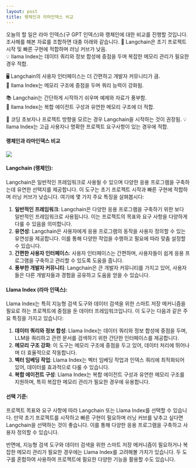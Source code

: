 ```yaml
---
layout: post
title: 랭체인과 라마인덱스 비교
---
```

오늘의 할 일은 라마 인덱스(구 GPT 인덱스)와 랭체인에 대한 비교를 진행할 것입니다. 조사해를 해본 자료를 조합하면 대충 아래와 같습니다. 
🚀 Langchain은 초기 프로젝트 시작 및 빠른 구현에 적합하며 러닝 커브가 낮음.  
💡 llama Index는 데이터 쿼리와 정보 합성에 중점을 두며 복잡한 메모리 관리가 필요한 경우 적합.  


🖥️ Langchain의 사용자 인터페이스는 더 간편하고 개발자 커뮤니티가 큼.  
🧩 llama Index는 메모리 구조에 중점을 두며 쿼리 능력이 강화됨.  

📚 Langchain는 간단하게 시작하기 쉬우며 예제와 자료가 풍부함.  
🧰 llama Index는 복합 에이전트 구성과 유연한 메모리 구조에 더 적합.  

📢 코딩 초보자나 프로젝트 방향을 모르는 경우 Langchain을 시작하는 것이 권장됨.
💡 llama Index는 고급 사용자나 명확한 프로젝트 요구사항이 있는 경우에 적합.

#### 랭체인과 라마인덱스 비교
![](https://img1.daumcdn.net/thumb/R1280x0/?scode=mtistory2&fname=https%3A%2F%2Fblog.kakaocdn.net%2Fdn%2FrdIRx%2Fbtszy3Jaw8y%2FjdbbN6j4jjRqZqK4C9EnJK%2Fimg.png)

#### Langchain (랭체인):

Langchain은 일반적인 프레임워크로 사용될 수 있으며 다양한 응용 프로그램을 구축하는데 유연한 선택지를 제공합니다. 이 도구는 초기 프로젝트 시작과 빠른 구현에 적합하며 러닝 커브가 낮습니다. 여기에 몇 가지 주요 특징을 살펴봅시다:

1.  **일반적인 프레임워크**: Langchain은 다양한 응용 프로그램을 구축하기 위한 보다 일반적인 프레임워크로 사용됩니다. 이는 프로젝트의 목표와 요구 사항을 다양하게 다룰 수 있음을 의미합니다.
2.  **유연성**: Langchain은 사용자에게 응용 프로그램의 동작을 사용자 정의할 수 있는 유연성을 제공합니다. 이를 통해 다양한 작업을 수행하고 필요에 따라 맞춤 설정할 수 있습니다.
3.  **간편한 사용자 인터페이스**: 사용자 인터페이스는 간편하며, 사용자들이 쉽게 응용 프로그램을 구축하고 관리할 수 있도록 도움을 줍니다.
4.  **풍부한 개발자 커뮤니티**: Langchain은 큰 개발자 커뮤니티를 가지고 있어, 사용자들은 다른 개발자들과 경험을 공유하고 도움을 얻을 수 있습니다.

#### Llama Index (라마 인덱스):

Llama Index는 특히 지능형 검색 도구와 데이터 검색을 위한 스마트 저장 메커니즘을 필요로 하는 프로젝트에 중점을 둔 데이터 프레임워크입니다. 이 도구는 다음과 같은 주요 특징을 가지고 있습니다:

1.  **데이터 쿼리와 정보 합성**: Llama Index는 데이터 쿼리와 정보 합성에 중점을 두며, LLM을 쿼리하고 관련 문서를 검색하기 위한 간단한 인터페이스를 제공합니다.
2.  **메모리 구조 강화**: 이 도구는 메모리 구조에 중점을 두고 있어, 데이터 처리에 뛰어나며 더 효율적으로 작동합니다.
3.  **벡터 임베딩 작업**: Llama Index는 벡터 임베딩 작업과 인덱스 쿼리에 최적화되어 있어, 데이터를 효과적으로 다룰 수 있습니다.
4.  **복합 에이전트 구성**: Llama Index는 복합 에이전트 구성과 유연한 메모리 구조를 지원하며, 특히 복잡한 메모리 관리가 필요한 경우에 유용합니다.

#### 선택 기준:

프로젝트 목표와 요구 사항에 따라 Langchain 또는 Llama Index를 선택할 수 있습니다. 만약 초기 프로젝트를 시작하고 빠른 구현이 필요하며 러닝 커브를 낮추고 싶다면 Langchain을 선택하는 것이 좋습니다. 이를 통해 다양한 응용 프로그램을 구축하고 사용자 정의할 수 있습니다.

반면에, 지능형 검색 도구와 데이터 검색을 위한 스마트 저장 메커니즘이 필요하거나 복잡한 메모리 관리가 필요한 경우에는 Llama Index를 고려해볼 가치가 있습니다. 두 도구를 혼합하여 사용하여 프로젝트에 필요한 다양한 기능을 활용할 수도 있습니다.

